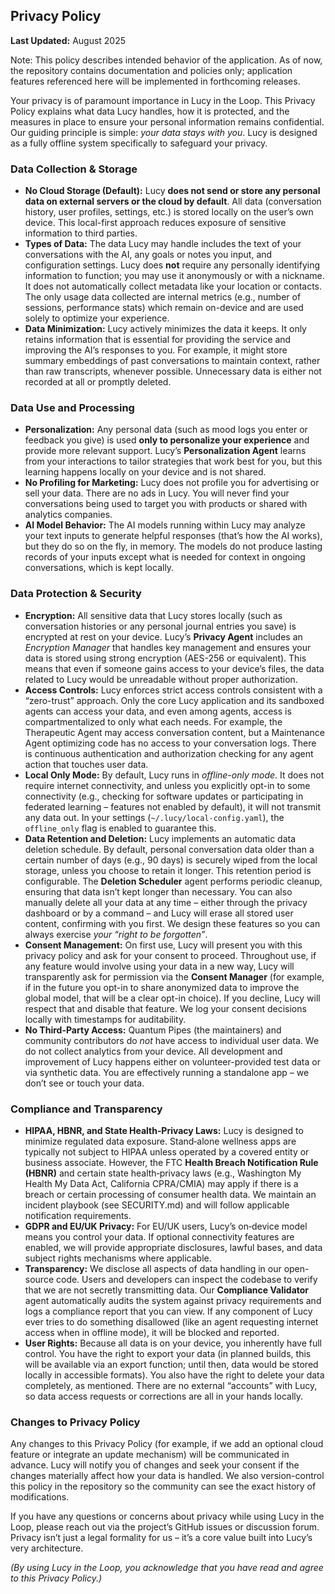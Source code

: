 ## Privacy Policy

**Last Updated:** August 2025

Note: This policy describes intended behavior of the application. As of now, the repository contains documentation and policies only; application features referenced here will be implemented in forthcoming releases.

Your privacy is of paramount importance in Lucy in the Loop. This Privacy Policy explains what data Lucy handles, how it is protected, and the measures in place to ensure your personal information remains confidential. Our guiding principle is simple: *your data stays with you*. Lucy is designed as a fully offline system specifically to safeguard your privacy.

### Data Collection & Storage

* **No Cloud Storage (Default):** Lucy **does not send or store any personal data on external servers or the cloud by default**. All data (conversation history, user profiles, settings, etc.) is stored locally on the user’s own device. This local-first approach reduces exposure of sensitive information to third parties.
* **Types of Data:** The data Lucy may handle includes the text of your conversations with the AI, any goals or notes you input, and configuration settings. Lucy does **not** require any personally identifying information to function; you may use it anonymously or with a nickname. It does not automatically collect metadata like your location or contacts. The only usage data collected are internal metrics (e.g., number of sessions, performance stats) which remain on-device and are used solely to optimize your experience.
* **Data Minimization:** Lucy actively minimizes the data it keeps. It only retains information that is essential for providing the service and improving the AI’s responses to you. For example, it might store summary embeddings of past conversations to maintain context, rather than raw transcripts, whenever possible. Unnecessary data is either not recorded at all or promptly deleted.

### Data Use and Processing

* **Personalization:** Any personal data (such as mood logs you enter or feedback you give) is used **only to personalize your experience** and provide more relevant support. Lucy’s **Personalization Agent** learns from your interactions to tailor strategies that work best for you, but this learning happens locally on your device and is not shared.
* **No Profiling for Marketing:** Lucy does not profile you for advertising or sell your data. There are no ads in Lucy. You will never find your conversations being used to target you with products or shared with analytics companies.
* **AI Model Behavior:** The AI models running within Lucy may analyze your text inputs to generate helpful responses (that’s how the AI works), but they do so on the fly, in memory. The models do not produce lasting records of your inputs except what is needed for context in ongoing conversations, which is kept locally.

### Data Protection & Security

* **Encryption:** All sensitive data that Lucy stores locally (such as conversation histories or any personal journal entries you save) is encrypted at rest on your device. Lucy’s **Privacy Agent** includes an *Encryption Manager* that handles key management and ensures your data is stored using strong encryption (AES-256 or equivalent). This means that even if someone gains access to your device’s files, the data related to Lucy would be unreadable without proper authorization.
* **Access Controls:** Lucy enforces strict access controls consistent with a “zero-trust” approach. Only the core Lucy application and its sandboxed agents can access your data, and even among agents, access is compartmentalized to only what each needs. For example, the Therapeutic Agent may access conversation content, but a Maintenance Agent optimizing code has no access to your conversation logs. There is continuous authentication and authorization checking for any agent action that touches user data.
* **Local Only Mode:** By default, Lucy runs in *offline-only mode*. It does not require internet connectivity, and unless you explicitly opt-in to some connectivity (e.g., checking for software updates or participating in federated learning – features not enabled by default), it will not transmit any data out. In your settings (`~/.lucy/local-config.yaml`), the `offline_only` flag is enabled to guarantee this.
* **Data Retention and Deletion:** Lucy implements an automatic data deletion schedule. By default, personal conversation data older than a certain number of days (e.g., 90 days) is securely wiped from the local storage, unless you choose to retain it longer. This retention period is configurable. The **Deletion Scheduler** agent performs periodic cleanup, ensuring that data isn’t kept longer than necessary. You can also manually delete all your data at any time – either through the privacy dashboard or by a command – and Lucy will erase all stored user content, confirming with you first. We design these features so you can always exercise *your “right to be forgotten”*.
* **Consent Management:** On first use, Lucy will present you with this privacy policy and ask for your consent to proceed. Throughout use, if any feature would involve using your data in a new way, Lucy will transparently ask for permission via the **Consent Manager** (for example, if in the future you opt-in to share anonymized data to improve the global model, that will be a clear opt-in choice). If you decline, Lucy will respect that and disable that feature. We log your consent decisions locally with timestamps for auditability.
* **No Third-Party Access:** Quantum Pipes (the maintainers) and community contributors do *not* have access to individual user data. We do not collect analytics from your device. All development and improvement of Lucy happens either on volunteer-provided test data or via synthetic data. You are effectively running a standalone app – we don’t see or touch your data.

### Compliance and Transparency

* **HIPAA, HBNR, and State Health‑Privacy Laws:** Lucy is designed to minimize regulated data exposure. Stand‑alone wellness apps are typically not subject to HIPAA unless operated by a covered entity or business associate. However, the FTC **Health Breach Notification Rule (HBNR)** and certain state health‑privacy laws (e.g., Washington My Health My Data Act, California CPRA/CMIA) may apply if there is a breach or certain processing of consumer health data. We maintain an incident playbook (see SECURITY.md) and will follow applicable notification requirements.
* **GDPR and EU/UK Privacy:** For EU/UK users, Lucy’s on‑device model means you control your data. If optional connectivity features are enabled, we will provide appropriate disclosures, lawful bases, and data subject rights mechanisms where applicable.
* **Transparency:** We disclose all aspects of data handling in our open-source code. Users and developers can inspect the codebase to verify that we are not secretly transmitting data. Our **Compliance Validator** agent automatically audits the system against privacy requirements and logs a compliance report that you can view. If any component of Lucy ever tries to do something disallowed (like an agent requesting internet access when in offline mode), it will be blocked and reported.
* **User Rights:** Because all data is on your device, you inherently have full control. You have the right to export your data (in planned builds, this will be available via an export function; until then, data would be stored locally in accessible formats). You also have the right to delete your data completely, as mentioned. There are no external “accounts” with Lucy, so data access requests or corrections are all in your hands locally.

### Changes to Privacy Policy

Any changes to this Privacy Policy (for example, if we add an optional cloud feature or integrate an update mechanism) will be communicated in advance. Lucy will notify you of changes and seek your consent if the changes materially affect how your data is handled. We also version-control this policy in the repository so the community can see the exact history of modifications.

If you have any questions or concerns about privacy while using Lucy in the Loop, please reach out via the project’s GitHub issues or discussion forum. Privacy isn’t just a legal formality for us – it’s a core value built into Lucy’s very architecture.

*(By using Lucy in the Loop, you acknowledge that you have read and agree to this Privacy Policy.)*
